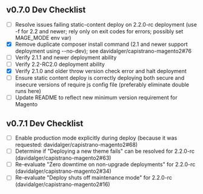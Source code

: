 ## v0.7.0 Dev Checklist

- [ ] Resolve issues failing static-content deploy on 2.2.0-rc deployment (use -f for 2.2 and newer; rely only on exit codes for errors; possibly set MAGE_MODE env var)
- [x] Remove duplicate composer install command (2.1 and newer support deployment using --no-dev); see davidalger/capistrano-magento2#76
- [ ] Verify 2.1.1 and newer deployment ability
- [ ] Verify 2.2-RC2.0 deployment ability
- [x] Verify 2.1.0 and older throw version check error and halt deployment
- [ ] Ensure static content deploy is correctly deploying both secure and insecure versions of require js config file (preferably eliminate double runs here)
- [ ] Update README to reflect new minimum version requirement for Magento

## v0.7.1 Dev Checklist
- [ ] Enable production mode explicitly during deploy (because it was requested: davidalger/capistrano-magento2#68)
- [ ] Determine if "Deploying a new theme fails" can be resolved for 2.2.0-rc (davidalger/capistrano-magento2#63)
- [ ] Re-evaluate "Zero downtime on non-upgrade deployments" for 2.2.0-rc (davidalger/capistrano-magento2#34)
- [ ] Re-evaluate "Deploy shuts off maintenance mode" for 2.2.0-rc (davidalger/capistrano-magento2#16)